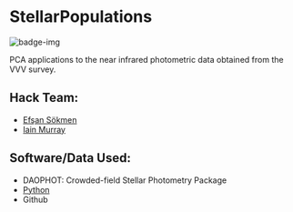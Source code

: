 # StellarPopulations

![badge-img](https://img.shields.io/badge/Made%20at-%23AstroHackWeek-8063d5.svg?style=flat)


PCA applications to the near infrared photometric data obtained from the VVV survey.

## Hack Team: 
- [Efşan Sökmen](https://github.com/efskmn)
- [Iain Murray](https://homepages.inf.ed.ac.uk/imurray2/)

## Software/Data Used: 
- DAOPHOT: Crowded-field Stellar Photometry Package
- [Python](https://www.python.org/)
- Github
